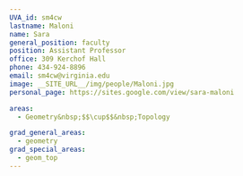 ```yaml
---
UVA_id: sm4cw
lastname: Maloni
name: Sara
general_position: faculty
position: Assistant Professor
office: 309 Kerchof Hall
phone: 434-924-8896
email: sm4cw@virginia.edu
image: __SITE_URL__/img/people/Maloni.jpg
personal_page: https://sites.google.com/view/sara-maloni

areas:
  - Geometry&nbsp;$$\cup$$&nbsp;Topology

grad_general_areas:
  - geometry
grad_special_areas:
  - geom_top
---
```

